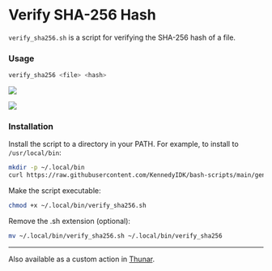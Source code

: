 # Verify SHA-256 Hash

`verify_sha256.sh` is a script for verifying the SHA-256 hash of a file.

### Usage

```bash
verify_sha256 <file> <hash>
```

![](verify-screenshot01.png)

![](verify-screenshot02.png)

### Installation

Install the script to a directory in your PATH. For example, to install to `/usr/local/bin`:
```sh
mkdir -p ~/.local/bin
curl https://raw.githubusercontent.com/KennedyIDK/bash-scripts/main/general-scripts/verify_sha256/verify_sha256.sh -o ~/.local/bin/verify_sha256.sh
```

Make the script executable:
```sh
chmod +x ~/.local/bin/verify_sha256.sh
```

Remove the .sh extension (optional):
```sh
mv ~/.local/bin/verify_sha256.sh ~/.local/bin/verify_sha256
```

---

Also available as a custom action in [Thunar]().
